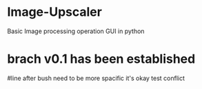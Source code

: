 # Image-Upscaler

Basic Image processing operation GUI in python

# brach v0.1 has been established

#line after bush
need to be more spacific
it's okay
test conflict
